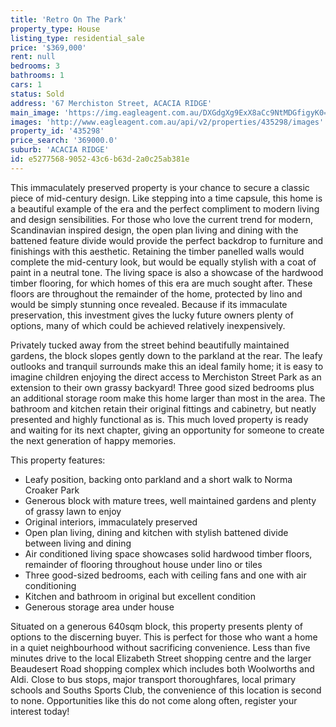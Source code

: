 ```yaml
---
title: 'Retro On The Park'
property_type: House
listing_type: residential_sale
price: '$369,000'
rent: null
bedrooms: 3
bathrooms: 1
cars: 1
status: Sold
address: '67 Merchiston Street, ACACIA RIDGE'
main_image: 'https://img.eagleagent.com.au/DXGdgXg9ExX8aCc9NtMDGfigyK0=/1280x854/smart/https://s3-us-west-2.amazonaws.com/eagleagent-orig/images/6822894/131294582-image-M.jpg'
images: 'http://www.eagleagent.com.au/api/v2/properties/435298/images'
property_id: '435298'
price_search: '369000.0'
suburb: 'ACACIA RIDGE'
id: e5277568-9052-43c6-b63d-2a0c25ab381e
---
```

This immaculately preserved property is your chance to secure a classic piece of mid-century design. Like stepping into a time capsule, this home is a beautiful example of the era and the perfect compliment to modern living and design sensibilities. For those who love the current trend for modern, Scandinavian inspired design, the open plan living and dining with the battened feature divide would provide the perfect backdrop to furniture and finishings with this aesthetic. Retaining the timber panelled walls would complete the mid-century look, but would be equally stylish with a coat of paint in a neutral tone. The living space is also a showcase of the hardwood timber flooring, for which homes of this era are much sought after. These floors are throughout the remainder of the home, protected by lino and would be simply stunning once revealed. Because if its immaculate preservation, this investment gives the lucky future owners plenty of options, many of which could be achieved relatively inexpensively.

Privately tucked away from the street behind beautifully maintained gardens, the block slopes gently down to the parkland at the rear. The leafy outlooks and tranquil surrounds make this an ideal family home; it is easy to imagine children enjoying the direct access to Merchiston Street Park as an extension to their own grassy backyard! Three good sized bedrooms plus an additional storage room make this home larger than most in the area. The bathroom and kitchen retain their original fittings and cabinetry, but neatly presented and highly functional as is. This much loved property is ready and waiting for its next chapter, giving an opportunity for someone to create the next generation of happy memories.

This property features:

*  Leafy position, backing onto parkland and a short walk to Norma Croaker Park
*  Generous block with mature trees, well maintained gardens and plenty of grassy lawn to enjoy
*  Original interiors, immaculately preserved
*  Open plan living, dining and kitchen with stylish battened divide between living and dining
*  Air conditioned living space showcases solid hardwood timber floors, remainder of flooring throughout house under lino or tiles
*  Three good-sized bedrooms, each with ceiling fans and one with air conditioning
*  Kitchen and bathroom in original but excellent condition
*  Generous storage area under house

Situated on a generous 640sqm block, this property presents plenty of options to the discerning buyer. This is perfect for those who want a home in a quiet neighbourhood without sacrificing convenience. Less than five minutes drive to the local Elizabeth Street shopping centre and the larger Beaudesert Road shopping complex which includes both Woolworths and Aldi. Close to bus stops, major transport thoroughfares, local primary schools and Souths Sports Club, the convenience of this location is second to none. Opportunities like this do not come along often, register your interest today!